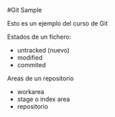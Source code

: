 #Git Sample

Esto es un ejemplo del curso de Git

Estados de un fichero:

- untracked (nuevo)
- modified
- commited

Areas de un repositorio

- workarea
- stage o index area
- repositorio